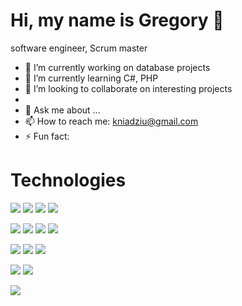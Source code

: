 # Hi, my name is Gregory 👋

software engineer, Scrum master

<!--
**kniadziu/kniadziu** is a ✨ _special_ ✨ repository because its `README.md` (this file) appears on your GitHub profile.

Here are some ideas to get you started:
-->

- 🔭 I’m currently working on database projects 
- 🌱 I’m currently learning C#, PHP
- 👯 I’m looking to collaborate on interesting projects
- 
- 💬 Ask me about ...
- 📫 How to reach me: kniadziu@gmail.com
- ⚡ Fun fact: 

# Technologies
<img src= "https://img.shields.io/badge/-Java-Java?style=plastic&logo=Java"> <img src= "https://img.shields.io/badge/-C Sharp-black"> <img src= "https://img.shields.io/badge/-SQL-yellow"> <img src= "https://img.shields.io/badge/-Hibernate-yellowgreen"> 

<img src= "https://img.shields.io/badge/-npm-black"> <img src= "https://img.shields.io/badge/-Maven-red"> <img src= "https://img.shields.io/badge/-Travis-orange"> <img src= "https://img.shields.io/badge/-GIT-brown?style=plastic&logo=GitHub"> 


 <img src="https://img.shields.io/badge/-HTML-lightgray"> <img src= "https://img.shields.io/badge/-CSS-yellow"> <img src="https://img.shields.io/badge/-Vue.js-green">

<img src= "https://img.shields.io/badge/-CLIPPER-black"> <img src= "https://img.shields.io/badge/-Turbo Pascal-orange">

<img src= "https://img.shields.io/badge/-VBA-yellow"> 
